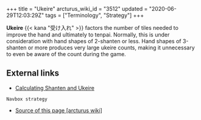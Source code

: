 +++
title = "Ukeire"
arcturus_wiki_id = "3512"
updated = "2020-06-29T12:03:29Z"
tags = ["Terminology", "Strategy"]
+++

**Ukeire** {{< kana "受け入れ" >}} factors the number of tiles needed to improve the hand and
ultimately to tenpai. Normally, this is under consideration with hand shapes of 2-shanten or less.
Hand shapes of 3-shanten or more produces very large ukeire counts, making it unnecessary to even be
aware of the count during the game.

## External links

- [Calculating Shanten and Ukeire](https://pathofhouou.blogspot.com/2019/05/calculating-shanten-and-ukeire.html)

`Navbox strategy`

- [Source of this page [arcturus wiki]](http://arcturus.su/wiki/Ukeire)
